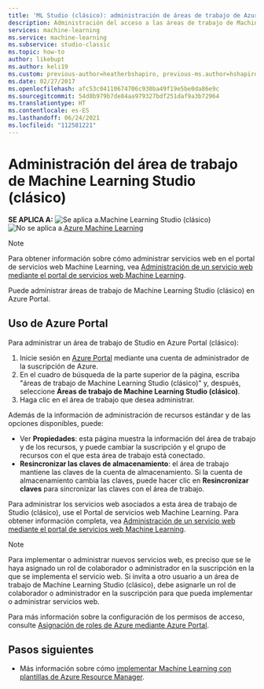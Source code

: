 ```yaml
---
title: 'ML Studio (clásico): administración de áreas de trabajo de Azure'
description: Administración del acceso a las áreas de trabajo de Machine Learning Studio (clásico) e implementación y administración de servicios web de la API de Machine Learning
services: machine-learning
ms.service: machine-learning
ms.subservice: studio-classic
ms.topic: how-to
author: likebupt
ms.author: keli19
ms.custom: previous-author=heatherbshapiro, previous-ms.author=hshapiro
ms.date: 02/27/2017
ms.openlocfilehash: afc53c04110674706c930ba49f19e5be0da86e9c
ms.sourcegitcommit: 54d8b979b7de84aa979327bdf251daf9a3b72964
ms.translationtype: HT
ms.contentlocale: es-ES
ms.lasthandoff: 06/24/2021
ms.locfileid: "112581221"
---
```

# <a name="manage-a-machine-learning-studio-classic-workspace"></a>Administración del área de trabajo de Machine Learning Studio (clásico)

**SE APLICA A:**  ![Se aplica a.](../../../includes/media/aml-applies-to-skus/yes.png)Machine Learning Studio (clásico)   ![No se aplica a.](../../../includes/media/aml-applies-to-skus/no.png)[Azure Machine Learning](../overview-what-is-machine-learning-studio.md#ml-studio-classic-vs-azure-machine-learning-studio)


> [!NOTE]
> Para obtener información sobre cómo administrar servicios web en el portal de servicios web Machine Learning, vea [Administración de un servicio web mediante el portal de servicios web Machine Learning](manage-new-webservice.md).
> 
> 

Puede administrar áreas de trabajo de Machine Learning Studio (clásico) en Azure Portal.



## <a name="use-the-azure-portal"></a>Uso de Azure Portal

Para administrar un área de trabajo de Studio en Azure Portal (clásico):

1. Inicie sesión en [Azure Portal](https://portal.azure.com/) mediante una cuenta de administrador de la suscripción de Azure.
2. En el cuadro de búsqueda de la parte superior de la página, escriba "áreas de trabajo de Machine Learning Studio (clásico)" y, después, seleccione **Áreas de trabajo de Machine Learning Studio (clásico)**.
3. Haga clic en el área de trabajo que desea administrar.

Además de la información de administración de recursos estándar y de las opciones disponibles, puede:

- Ver **Propiedades**: esta página muestra la información del área de trabajo y de los recursos, y puede cambiar la suscripción y el grupo de recursos con el que esta área de trabajo está conectado.
- **Resincronizar las claves de almacenamiento**: el área de trabajo mantiene las claves de la cuenta de almacenamiento. Si la cuenta de almacenamiento cambia las claves, puede hacer clic en **Resincronizar claves** para sincronizar las claves con el área de trabajo.

Para administrar los servicios web asociados a esta área de trabajo de Studio (clásico), use el Portal de servicios web Machine Learning. Para obtener información completa, vea [Administración de un servicio web mediante el portal de servicios web Machine Learning](manage-new-webservice.md).

> [!NOTE]
> Para implementar o administrar nuevos servicios web, es preciso que se le haya asignado un rol de colaborador o administrador en la suscripción en la que se implementa el servicio web. Si invita a otro usuario a un área de trabajo de Machine Learning Studio (clásico), debe asignarle un rol de colaborador o administrador en la suscripción para que pueda implementar o administrar servicios web. 
> 
>Para más información sobre la configuración de los permisos de acceso, consulte [Asignación de roles de Azure mediante Azure Portal](../../role-based-access-control/role-assignments-portal.md).

## <a name="next-steps"></a>Pasos siguientes
* Más información sobre cómo [implementar Machine Learning con plantillas de Azure Resource Manager](deploy-with-resource-manager-template.md).